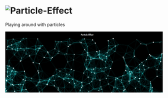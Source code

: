 # ![Particle-Effect](https://juljeanpierre.github.io/Particle-Effect/)
Playing around with particles

![](/Particle_Effect.png)
